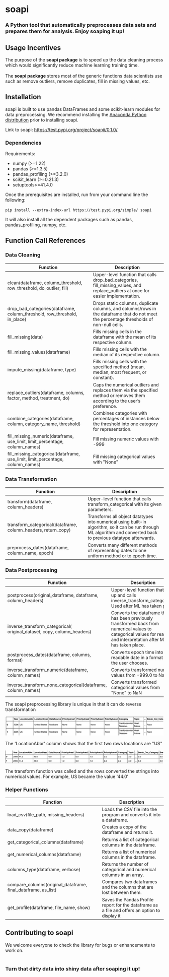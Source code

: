 # soapi
### A Python tool that automatically preprocesses data sets and prepares them for analysis. Enjoy soaping it up!<br>

## Usage Incentives

The purpose of the **soapi package** is to speed up the data cleaning process which would significantly reduce machine learning training time.  
<br>
The **soapi package** stores most of the generic functions data scientists use such as remove outliers, remove duplicates, fill in missing values, etc. 
<br>

## Installation
soapi is built to use pandas DataFrames and some scikit-learn modules for data preprocessing. We recommend installing the [Anaconda Python distribution](https://www.anaconda.com/products/distribution) prior to installing soapi. <br>

Link to soapi: https://test.pypi.org/project/soapii/0.1.0/

### Dependencies <br> 
Requirements: <br>
* numpy (>=1.22)
* pandas (>=1.3.5)
* pandas_profiling (>=3.2.0)
* scikit_learn (>=0.21.3)
* setuptools>=41.4.0


Once the prerequisites are installed, run from your command line the following:
<br >

``pip install --extra-index-url https://test.pypi.org/simple/ soapi``
<br >

It will also install all the dependent packages such as pandas, pandas_profiling, numpy, etc. <br>

## Function Call References

### Data Cleaning 

| Function        | Description      |
| ----------- | ------------ |
| clean(dataframe, column_threshold, row_threshold, do_outlier, fill)         | Upper-level function that calls drop_bad_categories, fill_missing_values, and replace_outliers at once for easier implementation.   |
| drop_bad_categories(dataframe, column_threshold, row_threshold, in_place) | Drops static columns, duplicate columns, and columns/rows in the dataframe that do not meet the percentage thresholds of non-null cells.  |
| fill_missing(data)                                                    | Fills missing cells in the dataframe with the mean of its respective column.  |
| fill_missing_values(dataframe)                                        | Fills missing cells with the median of its respective column.  |
| impute_missing(dataframe, type)                                       | Fills missing cells with the specified method (mean, median, most frequent, or constant).  |
| replace_outliers(dataframe, columns, factor, method, treatment, do)   | Caps the numerical outliers and replaces them via the specified method or removes them according to the user’s preference.  |
| combine_categories(dataframe, column, category_name, threshold)       | Combines categories with percentages of instances below the threshold into one category for representation.  |
| fill_missing_numeric(dataframe, use_limit, limit_percentage, column_names) | Fill missing numeric values with -999|
| fill_missing_categorical(dataframe, use_limit, limit_percentage, column_names) | Fill missing categorical values with "None"|

### Data Transformation 

| Function      | Description      |
| ----------- | ------------ |
| transform(dataframe, column_headers)                                  | Upper-level function that calls transform_categorical with its given parameters.  |
| transform_categorical(dataframe, column_headers, return_copy)         | Transforms all object datatypes into numerical using built-in algorithm, so it can be run through ML algorithm and converted back to previous datatype afterwards.  |
| preprocess_dates(dataframe, column_name, epoch)                          | Converts many different methods of representing dates to one uniform method or to epoch time.|

### Data Postprocessing 

| Function        | Description      |
| ----------- | ------------ |
| postprocess(original_dataframe, dataframe, column_headers)            | Upper-level function that sets up and calls inverse_transform_categorical. Used after ML has taken place  |
| inverse_transform_categorical( original_dataset, copy, column_headers)| Converts the dataframe that has been previously transformed back from numerical values to categorical values for reading and interpretation after ML has taken place.  |
| postprocess_dates(dataframe, columns, format)                               | Converts epoch time into a readable date in a format that the user chooses.|
| inverse_transform_numeric(dataframe, column_names) |     Converts transformed numeric values from -999.0 to NaN|
| inverse_transform_none_categorical(dataframe, column_names) |     Converts transformed categorical values from "None" to NaN|

    
The soapi preprocessing library is unique in that it can do reverse transformation

![outputDates](readme_pics/outputDates.png) <br>

The 'LocationAbbr' column shows that the first two rows locations are "US" <br>

![outputReverseDates](readme_pics/outputReverseDates.png) <br>

The transform function was called and the rows converted the strings into numerical values. For example, US became the value '44.0' <br>


### Helper Functions 

| Function        | Description      |
| ----------- | ------------ |
| load_csv(file_path, missing_headers)                                  | Loads the CSV file into the program and converts it into a dataframe.  |
| data_copy(dataframe)                                                  | Creates a copy of the dataframe and returns it.  |
| get_categorical_columns(dataframe)                                    | Returns a list of categorical columns in the dataframe.  |
| get_numerical_columns(dataframe)                                      | Returns a list of numerical columns in the dataframe.  |
| columns_type(dataframe, verbose)                                      | Returns the number of categorical and numerical columns in an array.  |
| compare_columns(original_dataframe, final_dataframe, as_list)         | Compares two dataframes and the columns that are lost between them.  |
| get_profile(dataframe, file_name, show)                               | Saves the Pandas Profile report for the dataframe as a file and offers an option to display it|


    
## Contributing to soapi <br>
We welcome everyone to check the library for bugs or enhancements to work on. 
<br>
<br>

### Turn that dirty data into shiny data after soaping it up! 


